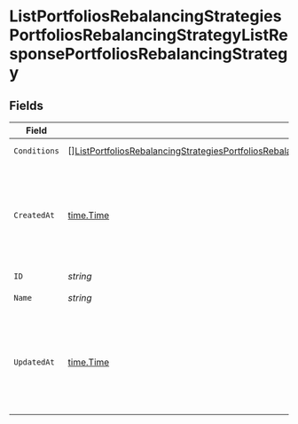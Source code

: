 # ListPortfoliosRebalancingStrategiesPortfoliosRebalancingStrategyListResponsePortfoliosRebalancingStrategy


## Fields

| Field                                                                                                                                                                                                                                                                   | Type                                                                                                                                                                                                                                                                    | Required                                                                                                                                                                                                                                                                | Description                                                                                                                                                                                                                                                             |
| ----------------------------------------------------------------------------------------------------------------------------------------------------------------------------------------------------------------------------------------------------------------------- | ----------------------------------------------------------------------------------------------------------------------------------------------------------------------------------------------------------------------------------------------------------------------- | ----------------------------------------------------------------------------------------------------------------------------------------------------------------------------------------------------------------------------------------------------------------------- | ----------------------------------------------------------------------------------------------------------------------------------------------------------------------------------------------------------------------------------------------------------------------- |
| `Conditions`                                                                                                                                                                                                                                                            | [][ListPortfoliosRebalancingStrategiesPortfoliosRebalancingStrategyListResponsePortfoliosRebalancingStrategyConditions](../../models/operations/listportfoliosrebalancingstrategiesportfoliosrebalancingstrategylistresponseportfoliosrebalancingstrategyconditions.md) | :heavy_check_mark:                                                                                                                                                                                                                                                      | List of conditions                                                                                                                                                                                                                                                      |
| `CreatedAt`                                                                                                                                                                                                                                                             | [time.Time](https://pkg.go.dev/time#Time)                                                                                                                                                                                                                               | :heavy_check_mark:                                                                                                                                                                                                                                                      | Date and time when the resource was created. [RFC 3339-5](https://datatracker.ietf.org/doc/html/rfc3339#section-5.6), [ISO8601 UTC](https://www.iso.org/iso-8601-date-and-time-format.html)                                                                             |
| `ID`                                                                                                                                                                                                                                                                    | *string*                                                                                                                                                                                                                                                                | :heavy_check_mark:                                                                                                                                                                                                                                                      | N/A                                                                                                                                                                                                                                                                     |
| `Name`                                                                                                                                                                                                                                                                  | *string*                                                                                                                                                                                                                                                                | :heavy_check_mark:                                                                                                                                                                                                                                                      | Strategy name                                                                                                                                                                                                                                                           |
| `UpdatedAt`                                                                                                                                                                                                                                                             | [time.Time](https://pkg.go.dev/time#Time)                                                                                                                                                                                                                               | :heavy_check_mark:                                                                                                                                                                                                                                                      | Date and time when the resource was last updated. [RFC 3339-5](https://datatracker.ietf.org/doc/html/rfc3339#section-5.6), [ISO8601 UTC](https://www.iso.org/iso-8601-date-and-time-format.html)                                                                        |